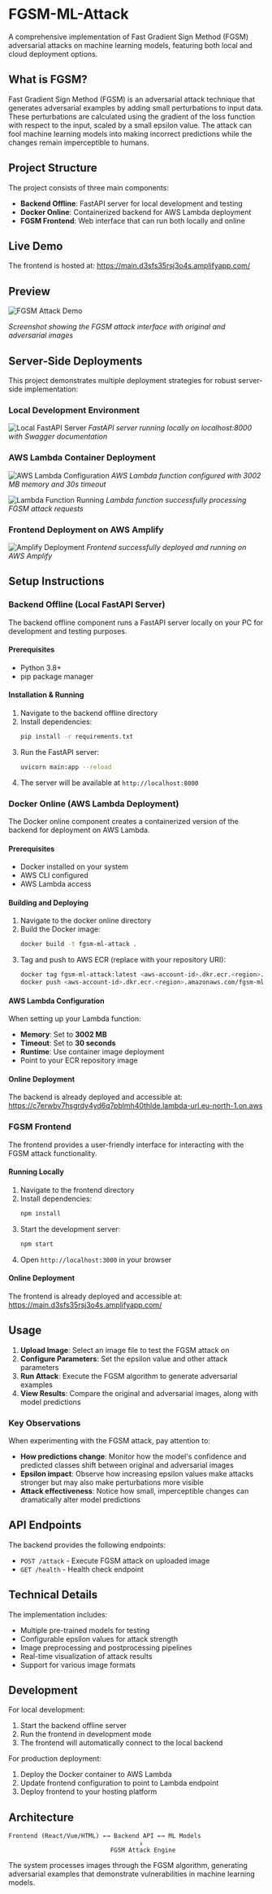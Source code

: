 # FGSM-ML-Attack

A comprehensive implementation of Fast Gradient Sign Method (FGSM) adversarial attacks on machine learning models, featuring both local and cloud deployment options.

## What is FGSM?

Fast Gradient Sign Method (FGSM) is an adversarial attack technique that generates adversarial examples by adding small perturbations to input data. These perturbations are calculated using the gradient of the loss function with respect to the input, scaled by a small epsilon value. The attack can fool machine learning models into making incorrect predictions while the changes remain imperceptible to humans.

## Project Structure

The project consists of three main components:

- **Backend Offline**: FastAPI server for local development and testing
- **Docker Online**: Containerized backend for AWS Lambda deployment
- **FGSM Frontend**: Web interface that can run both locally and online

## Live Demo

The frontend is hosted at: https://main.d3sfs35rsj3o4s.amplifyapp.com/

## Preview

![FGSM Attack Demo](screenshots/preview.png)

*Screenshot showing the FGSM attack interface with original and adversarial images*

## Server-Side Deployments

This project demonstrates multiple deployment strategies for robust server-side implementation:

### Local Development Environment
![Local FastAPI Server](screenshots/local-fastapi-server.png)
*FastAPI server running locally on localhost:8000 with Swagger documentation*

### AWS Lambda Container Deployment
![AWS Lambda Configuration](screenshots/aws-lambda-config.png)
*AWS Lambda function configured with 3002 MB memory and 30s timeout*

![Lambda Function Running](screenshots/lambda-running.png)
*Lambda function successfully processing FGSM attack requests*

### Frontend Deployment on AWS Amplify
![Amplify Deployment](screenshots/amplify-deployment.png)
*Frontend successfully deployed and running on AWS Amplify*

## Setup Instructions

### Backend Offline (Local FastAPI Server)

The backend offline component runs a FastAPI server locally on your PC for development and testing purposes.

#### Prerequisites
- Python 3.8+
- pip package manager

#### Installation & Running
1. Navigate to the backend offline directory
2. Install dependencies:
   ```bash
   pip install -r requirements.txt
   ```
3. Run the FastAPI server:
   ```bash
   uvicorn main:app --reload
   ```
4. The server will be available at `http://localhost:8000`

### Docker Online (AWS Lambda Deployment)

The Docker online component creates a containerized version of the backend for deployment on AWS Lambda.

#### Prerequisites
- Docker installed on your system
- AWS CLI configured
- AWS Lambda access

#### Building and Deploying
1. Navigate to the docker online directory
2. Build the Docker image:
   ```bash
   docker build -t fgsm-ml-attack .
   ```
3. Tag and push to AWS ECR (replace with your repository URI):
   ```bash
   docker tag fgsm-ml-attack:latest <aws-account-id>.dkr.ecr.<region>.amazonaws.com/fgsm-ml-attack:latest
   docker push <aws-account-id>.dkr.ecr.<region>.amazonaws.com/fgsm-ml-attack:latest
   ```

#### AWS Lambda Configuration
When setting up your Lambda function:
- **Memory**: Set to **3002 MB**
- **Timeout**: Set to **30 seconds**
- **Runtime**: Use container image deployment
- Point to your ECR repository image

#### Online Deployment
The backend is already deployed and accessible at:
https://c7erwbv7hsgrdy4yd6q7pblmh40thlde.lambda-url.eu-north-1.on.aws

### FGSM Frontend

The frontend provides a user-friendly interface for interacting with the FGSM attack functionality.

#### Running Locally
1. Navigate to the frontend directory
2. Install dependencies:
   ```bash
   npm install
   ```
3. Start the development server:
   ```bash
   npm start
   ```
4. Open `http://localhost:3000` in your browser

#### Online Deployment
The frontend is already deployed and accessible at:
https://main.d3sfs35rsj3o4s.amplifyapp.com/

## Usage

1. **Upload Image**: Select an image file to test the FGSM attack on
2. **Configure Parameters**: Set the epsilon value and other attack parameters
3. **Run Attack**: Execute the FGSM algorithm to generate adversarial examples
4. **View Results**: Compare the original and adversarial images, along with model predictions

### Key Observations

When experimenting with the FGSM attack, pay attention to:

- **How predictions change**: Monitor how the model's confidence and predicted classes shift between original and adversarial images
- **Epsilon impact**: Observe how increasing epsilon values make attacks stronger but may also make perturbations more visible
- **Attack effectiveness**: Notice how small, imperceptible changes can dramatically alter model predictions

## API Endpoints

The backend provides the following endpoints:

- `POST /attack` - Execute FGSM attack on uploaded image
- `GET /health` - Health check endpoint

## Technical Details

The implementation includes:
- Multiple pre-trained models for testing
- Configurable epsilon values for attack strength
- Image preprocessing and postprocessing pipelines
- Real-time visualization of attack results
- Support for various image formats

## Development

For local development:
1. Start the backend offline server
2. Run the frontend in development mode
3. The frontend will automatically connect to the local backend

For production deployment:
1. Deploy the Docker container to AWS Lambda
2. Update frontend configuration to point to Lambda endpoint
3. Deploy frontend to your hosting platform

## Architecture

```
Frontend (React/Vue/HTML) ←→ Backend API ←→ ML Models
                                    ↓
                            FGSM Attack Engine
```

The system processes images through the FGSM algorithm, generating adversarial examples that demonstrate vulnerabilities in machine learning models.
